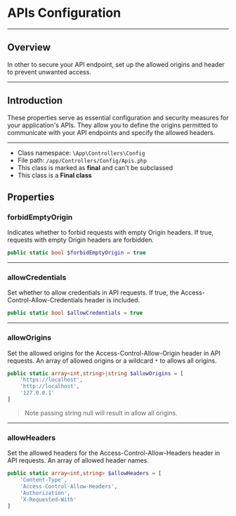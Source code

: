 # APIs Configuration

***

## Overview

In other to secure your API endpoint, set up the allowed origins and header to prevent unwanted access.

***

## Introduction

These properties serve as essential configuration and security measures for your application's APIs. They allow you to define the origins permitted to communicate with your API endpoints and specify the allowed headers.

***

* Class namespace: `\App\Controllers\Config`
* File path: `/app/Controllers/Config/Apis.php`
* This class is marked as **final** and can't be subclassed
* This class is a **Final class**

## Properties

### forbidEmptyOrigin

Indicates whether to forbid requests with empty Origin headers.
If true, requests with empty Origin headers are forbidden.

```php
public static bool $forbidEmptyOrigin = true
```

***

### allowCredentials

Set whether to allow credentials in API requests.
If true, the Access-Control-Allow-Credentials header is included.

```php
public static bool $allowCredentials = true
```

***

### allowOrigins

Set the allowed origins for the Access-Control-Allow-Origin header in API requests.
An array of allowed origins or a wildcard `*` to allows all origins.

```php
public static array<int,string>|string $allowOrigins = [
    'https://localhost',
    'http://localhost',
    '127.0.0.1'
]
```
> Note passing string null will result in allow all origins.

***

### allowHeaders

Set the allowed headers for the Access-Control-Allow-Headers header in API requests.
An array of allowed header names.

```php
public static array<int,string> $allowHeaders = [
    'Content-Type',
    'Access-Control-Allow-Headers',
    'Authorization',
    'X-Requested-With'
]
```